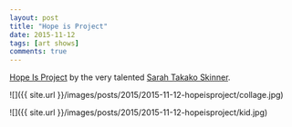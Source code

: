 ```yaml
---
layout: post
title: "Hope is Project"
date: 2015-11-12
tags: [art shows]
comments: true
---
```

[Hope Is Project](http://www.hopeisproject.com) by the very talented [Sarah Takako Skinner](http://www.sarahtskinner.com).

![]({{ site.url }}/images/posts/2015/2015-11-12-hopeisproject/collage.jpg)

![]({{ site.url }}/images/posts/2015/2015-11-12-hopeisproject/kid.jpg)

